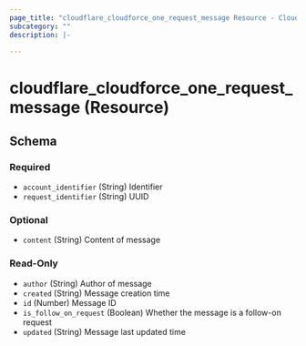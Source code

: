 ```yaml
---
page_title: "cloudflare_cloudforce_one_request_message Resource - Cloudflare"
subcategory: ""
description: |-
  
---
```


# cloudflare_cloudforce_one_request_message (Resource)




<!-- schema generated by tfplugindocs -->
## Schema

### Required

- `account_identifier` (String) Identifier
- `request_identifier` (String) UUID

### Optional

- `content` (String) Content of message

### Read-Only

- `author` (String) Author of message
- `created` (String) Message creation time
- `id` (Number) Message ID
- `is_follow_on_request` (Boolean) Whether the message is a follow-on request
- `updated` (String) Message last updated time


